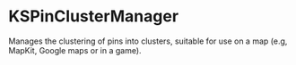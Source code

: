# KSPinClusterManager
Manages the clustering of pins into clusters, suitable for use on a map (e.g, MapKit, Google maps or in a game). 
